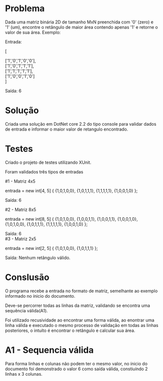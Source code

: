 # Problema
Dada uma matriz binária 2D de tamanho MxN preenchida com '0' (zero) e '1' (um),
encontre o retângulo de maior área contendo apenas '1' e retorne o valor de sua área.
Exemplo:

Entrada:

[

  ['1','0','1','0','0'],  
  ['1','0','1','1','1'],  
  ['1','1','1','1','1'],  
  ['1','0','0','1','0']  
]

Saída: 6

# Solução

Criada uma solução em DotNet core 2.2 do tipo console para validar 
dados de entrada e informar o maior valor de retangulo encontrado.

# Testes

Criado o projeto de testes utilizando XUnit.

Foram validados três tipos de entradas

#1 - Matriz 4x5

entrada = new int[4, 5]
             {
                  {1,0,1,0,0},
                  {1,0,1,1,1},
                  {1,1,1,1,1},
                  {1,0,0,1,0}
             };
             
Saída: 6             

#2 - Matriz 8x5

entrada = new int[8, 5]
             {
                  {1,0,1,0,0},
                  {1,0,0,1,1},
                  {1,0,0,1,1},
                  {1,0,0,1,0},
                  {1,0,1,0,0},
                  {1,0,1,1,1},
                  {1,1,1,1,1},
                  {1,0,0,1,0}
             };
             
Saída: 6             
#3 - Matriz 2x5

entrada = new int[2, 5]
             {
                  {1,0,1,0,0},
                  {1,0,1,1,1} 
             };

Saída: Nenhum retângulo válido.

# Conslusão

O programa recebe a entrada no formato de matriz,
semelhante ao exemplo informado no ínicio do documento.

Deve-se percorrer todas as linhas da matriz, validando se encontra uma sequência válida(A1). 

Foi utilizado recusividade ao encontrar uma forma válida,
ao enontrar uma linha válida e executado o mesmo processo de validação em todas as linhas posteriores,
o intuíto é encontrar o retângulo e calcular sua área.

# A1 - Sequencia válida

Para forma linhas e colunas não podem ter o mesmo valor,
no ínicio do documento foi demonstrado o valor 6 como saída válida, 
constiuíndo 2 linhas x 3 colunas.

